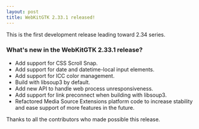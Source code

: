 ```yaml
---
layout: post
title: WebKitGTK 2.33.1 released!
---
```


This is the first development release leading toward 2.34 series.

### What's new in the WebKitGTK 2.33.1 release?

 - Add support for CSS Scroll Snap.
 - Add support for date and datetime-local input elements.
 - Add support for ICC color management.
 - Build with libsoup3 by default.
 - Add new API to handle web process unresponsiveness.
 - Add support for link preconnect when building with libsoup3.
 - Refactored Media Source Extensions platform code to increase stability and ease support of more features in the future.

Thanks to all the contributors who made possible this release.
